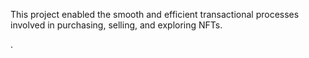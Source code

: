 This project enabled the smooth and efficient transactional processes involved in purchasing, selling, and exploring NFTs.            
     
     
.  

